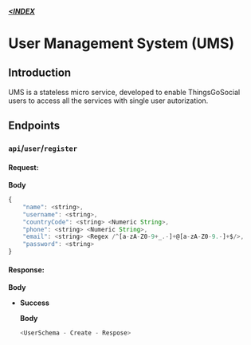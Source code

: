 ##### [<INDEX](https://b19kiit.github.io/OEE_DOCS/)

# User Management System (UMS)

## Introduction

UMS is a stateless micro service, developed to enable ThingsGoSocial users to access all the services with single user autorization.

## Endpoints

### `api`/`user`/`register`

#### Request:

**Body**

```js
{
    "name": <string>,
    "username": <string>,
    "countryCode": <string> <Numeric String>,
    "phone": <string> <Numeric String>,
    "email": <string> <Regex /^[a-zA-Z0-9+_.-]+@[a-zA-Z0-9.-]+$/>,
    "password": <string>
}
```

#### Response:

**Body**

- **Success**
    
    **Body**
    ```js
    <UserSchema - Create - Respose>
    ```
